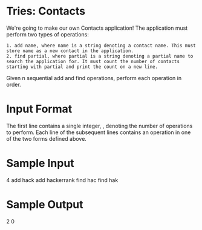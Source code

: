 # Tries: Contacts

We're going to make our own Contacts application! The application must perform two types of operations:

    1. add name, where name is a string denoting a contact name. This must store name as a new contact in the application.
    2. find partial, where partial is a string denoting a partial name to search the application for. It must count the number of contacts starting with partial and print the count on a new line.

Given n sequential add and find operations, perform each operation in order.

# Input Format

The first line contains a single integer, , denoting the number of operations to perform. 
Each line  of the  subsequent lines contains an operation in one of the two forms defined above.

# Sample Input

4
add hack
add hackerrank
find hac
find hak

# Sample Output

2
0